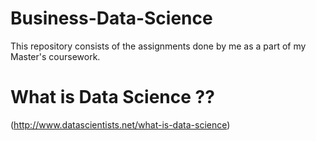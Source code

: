 # Business-Data-Science
This repository consists of the assignments done by me as a part of my Master's coursework.

# What is Data Science ??
(http://www.datascientists.net/what-is-data-science)
